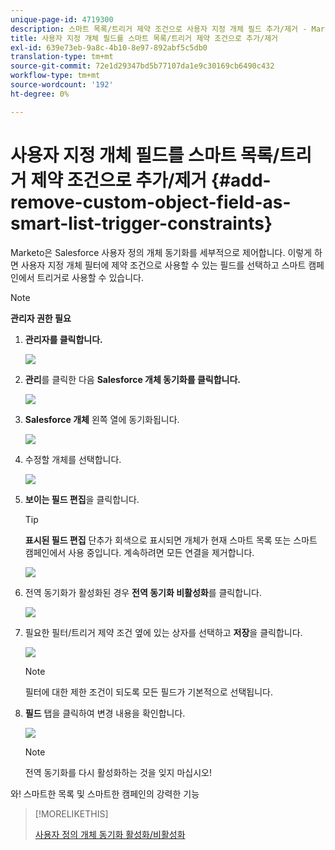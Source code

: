 ```yaml
---
unique-page-id: 4719300
description: 스마트 목록/트리거 제약 조건으로 사용자 지정 개체 필드 추가/제거 - Marketo 문서 - 제품 설명서
title: 사용자 지정 개체 필드를 스마트 목록/트리거 제약 조건으로 추가/제거
exl-id: 639e73eb-9a8c-4b10-8e97-892abf5c5db0
translation-type: tm+mt
source-git-commit: 72e1d29347bd5b77107da1e9c30169cb6490c432
workflow-type: tm+mt
source-wordcount: '192'
ht-degree: 0%

---
```


# 사용자 지정 개체 필드를 스마트 목록/트리거 제약 조건으로 추가/제거 {#add-remove-custom-object-field-as-smart-list-trigger-constraints}

Marketo은 Salesforce 사용자 정의 개체 동기화를 세부적으로 제어합니다. 이렇게 하면 사용자 지정 개체 필터에 제약 조건으로 사용할 수 있는 필드를 선택하고 스마트 캠페인에서 트리거로 사용할 수 있습니다.

>[!NOTE]
>
>**관리자 권한 필요**

1. **관리자를 클릭합니다.**

   ![](assets/image2014-12-10-13-3a9-3a47.png)

1. **관리**&#x200B;를 클릭한 다음 **Salesforce 개체 동기화를 클릭합니다.**

   ![](assets/image2015-12-11-15-3a11-3a41.png)

1. **Salesforce 개체** 왼쪽 열에 동기화됩니다.

   ![](assets/image2015-12-11-15-3a15-3a15.png)

1. 수정할 개체를 선택합니다.

   ![](assets/image2014-12-10-13-3a10-3a11.png)

1. **보이는 필드 편집**&#x200B;을 클릭합니다.

   >[!TIP]
   >
   >**표시된 필드 편집** 단추가 회색으로 표시되면 개체가 현재 스마트 목록 또는 스마트 캠페인에서 사용 중입니다. 계속하려면 모든 연결을 제거합니다.

   ![](assets/image2014-12-10-13-3a10-3a25.png)

1. 전역 동기화가 활성화된 경우 **전역 동기화 비활성화**&#x200B;를 클릭합니다.

   ![](assets/image2014-12-10-13-3a10-3a36.png)

1. 필요한 필터/트리거 제약 조건 옆에 있는 상자를 선택하고 **저장**&#x200B;을 클릭합니다.

   ![](assets/image2014-12-10-13-3a10-3a47.png)

   >[!NOTE]
   >
   >필터에 대한 제한 조건이 되도록 모든 필드가 기본적으로 선택됩니다.

1. **필드** 탭을 클릭하여 변경 내용을 확인합니다.

   ![](assets/image2014-12-10-13-3a10-3a56.png)

   >[!NOTE]
   >
   >전역 동기화를 다시 활성화하는 것을 잊지 마십시오!

와! 스마트한 목록 및 스마트한 캠페인의 강력한 기능

>[!MORELIKETHIS]
>
>[사용자 정의 개체 동기화 활성화/비활성화](/help/marketo/product-docs/crm-sync/salesforce-sync/setup/optional-steps/enable-disable-custom-object-sync.md)
